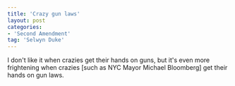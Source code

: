 ```yaml
---
title: 'Crazy gun laws'
layout: post
categories:
- 'Second Amendment'
tag: 'Selwyn Duke'
---
```


I don't like it when crazies get their hands on guns, but it's even more frightening when crazies \[such as NYC Mayor Michael Bloomberg\] get their hands on gun laws.